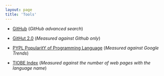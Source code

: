 ```yaml
---
layout: page
title: 'Tools'
---
```



- [GitHub](https://github.com/search?o=desc&q=stars%3A%3E0&s=stars&type=Repositories) (*GitHub advanced search*)

- [GitHut 2.0](https://madnight.github.io/githut) (*Measured against Github only*)

- [PYPL PopularitY of Programming Language](http://pypl.github.io/PYPL.html)  (*Measured against Google Trends*)

- [TIOBE Index](https://tiobe.com/tiobe-index) (*Measured against the number of web pages with the language name*)
